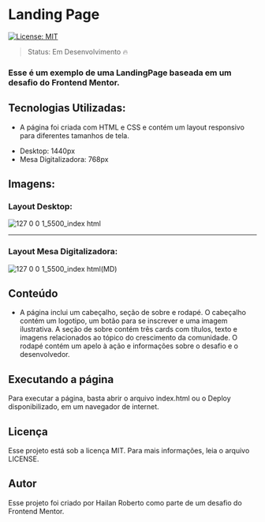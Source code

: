 # Landing Page
[![License: MIT](https://img.shields.io/badge/License-MIT-yellow.svg)](https://github.com/HailanRoberto/LandingPage/blob/main/LICENSE)

> Status: Em Desenvolvimento 🔥

### Esse é um exemplo de uma LandingPage baseada em um desafio do Frontend Mentor.

## Tecnologias Utilizadas:
- A página foi criada com HTML e CSS e contém um layout responsivo para diferentes tamanhos de tela.
* Desktop: 1440px 
* Mesa Digitalizadora: 768px 

## Imagens:
### Layout Desktop:
![127 0 0 1_5500_index html](https://user-images.githubusercontent.com/126613702/231295568-47e665ac-d70b-47c8-ab34-0e354eda97d1.png) <hr>
### Layout Mesa Digitalizadora: 
![127 0 0 1_5500_index html(MD)](https://user-images.githubusercontent.com/126613702/231295648-dc1a3b97-fc1b-4474-bdda-d1e362df6cc9.png)

## Conteúdo
- A página inclui um cabeçalho, seção de sobre e rodapé. O cabeçalho contém um logotipo, um botão para se inscrever e uma imagem ilustrativa. A seção de sobre contém três cards com títulos, texto e imagens relacionados ao tópico do crescimento da comunidade. O rodapé contém um apelo à ação e informações sobre o desafio e o desenvolvedor.

## Executando a página
Para executar a página, basta abrir o arquivo index.html ou o Deploy disponibilizado, em um navegador de internet.

## Licença
Esse projeto está sob a licença MIT. Para mais informações, leia o arquivo LICENSE.

## Autor
Esse projeto foi criado por Hailan Roberto como parte de um desafio do Frontend Mentor.

